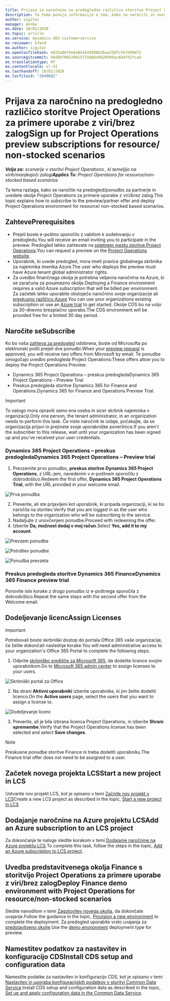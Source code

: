 ```yaml
---
title: Prijava za naročnino na predogledno različico storitve Project Operations za primere uporabe z viri/brez zalog
description: Ta tema ponuja informacije o tem, kako se naročiti in uvesti storitev Project Operations za primere uporabe z viri/brez zalog.
author: sigitac
manager: Annbe
ms.date: 10/01/2020
ms.topic: article
ms.service: dynamics-365-customerservice
ms.reviewer: kfend
ms.author: sigitac
ms.openlocfilehash: 4d35a8bf9e8a841b45808b26ae2587c5b7d99d72
ms.sourcegitcommit: b9d8bf00239815f31686e9b28998ac684fd2fca4
ms.translationtype: HT
ms.contentlocale: sl-SI
ms.lasthandoff: 10/02/2020
ms.locfileid: "3949082"
---
```

# <a name="sign-up-for-project-operations-preview-subscriptions-for-resource-non-stocked-scenarios"></a><span data-ttu-id="651c4-103">Prijava za naročnino na predogledno različico storitve Project Operations za primere uporabe z viri/brez zalog</span><span class="sxs-lookup"><span data-stu-id="651c4-103">Sign up for Project Operations preview subscriptions for resource/ non-stocked scenarios</span></span>

<span data-ttu-id="651c4-104">_**Velja za:** scenarije v storitvi Project Operations , ki temeljijo na virih/manjkajoči zalogi_</span><span class="sxs-lookup"><span data-stu-id="651c4-104">_**Applies To:** Project Operations for resource/non-stocked based scenarios_</span></span>

<span data-ttu-id="651c4-105">Ta tema razlaga, kako se naročite na predogled/ponudbo za partnerje in uvedete okolje Project Operations za primere uporabe z viri/brez zalog.</span><span class="sxs-lookup"><span data-stu-id="651c4-105">This topic explains how to subscribe to the preview/partner offer and deploy Project Operations environment for resource/ non-stocked based scenarios.</span></span>

## <a name="prerequisites"></a><span data-ttu-id="651c4-106">Zahteve</span><span class="sxs-lookup"><span data-stu-id="651c4-106">Prerequisites</span></span>

- <span data-ttu-id="651c4-107">Prejeli boste e-poštno sporočilo z vabilom k sodelovanju v predogledu.</span><span class="sxs-lookup"><span data-stu-id="651c4-107">You will receive an email inviting you to participate in the preview.</span></span> <span data-ttu-id="651c4-108">Predogled lahko zahtevate na [spletnem mestu storitve Project Operations](https://dynamics.microsoft.com/en-us/project-operations/overview/).</span><span class="sxs-lookup"><span data-stu-id="651c4-108">You can request a preview on the [Project Operations website](https://dynamics.microsoft.com/en-us/project-operations/overview/).</span></span>
- <span data-ttu-id="651c4-109">Uporabnik, ki uvede predogled, mora imeti pravice globalnega skrbnika za najemnika imenika Azure.</span><span class="sxs-lookup"><span data-stu-id="651c4-109">The user who deploys the preview must have Azure tenant global administrator rights.</span></span>
- <span data-ttu-id="651c4-110">Za uvedbo finančnega okolja je potrebna veljavna naročnina na Azure, ki se zaračuna za posamezno okolje.</span><span class="sxs-lookup"><span data-stu-id="651c4-110">Deploying a Finance environment requires a valid Azure subscription that will be billed per environment.</span></span> <span data-ttu-id="651c4-111">Za začetek lahko uporabite obstoječo naročnino svoje organizacije ali [preskusno različico Azure](https://azure.microsoft.com/en-us/free/).</span><span class="sxs-lookup"><span data-stu-id="651c4-111">You can use your organizations existing subscription or use an [Azure trial](https://azure.microsoft.com/en-us/free/) to get started.</span></span> <span data-ttu-id="651c4-112">Okolje CDS bo na voljo za 30-dnevno brezplačno uporabo.</span><span class="sxs-lookup"><span data-stu-id="651c4-112">The CDS environment will be provided free for a limited 30 day period.</span></span>

## <a name="subscribe"></a><span data-ttu-id="651c4-113">Naročite se</span><span class="sxs-lookup"><span data-stu-id="651c4-113">Subscribe</span></span>

<span data-ttu-id="651c4-114">Ko bo vaša [zahteva za predogled](https://forms.office.com/FormsPro/Pages/ResponsePage.aspx?id=v4j5cvGGr0GRqy180BHbR56j8lZs0FdAvwT75_WNFyxUMkRDV1NYQU5TNjE2VjhKOVBUNVg2R0s1NC4u) odobrena, boste od Microsofta po elektronski pošti prejeli dve ponudbi.</span><span class="sxs-lookup"><span data-stu-id="651c4-114">When your [preview request](https://forms.office.com/FormsPro/Pages/ResponsePage.aspx?id=v4j5cvGGr0GRqy180BHbR56j8lZs0FdAvwT75_WNFyxUMkRDV1NYQU5TNjE2VjhKOVBUNVg2R0s1NC4u) is approved, you will receive two offers from Microsoft by email.</span></span> <span data-ttu-id="651c4-115">Te ponudbe omogočajo uvedbo predogleda Project Operations:</span><span class="sxs-lookup"><span data-stu-id="651c4-115">These offers allow you to deploy the Project Operations Preview:</span></span>

- <span data-ttu-id="651c4-116">Dynamics 365 Project Operations – preskus predogleda</span><span class="sxs-lookup"><span data-stu-id="651c4-116">Dynamics 365 Project Operations – Preview Trial</span></span>
- <span data-ttu-id="651c4-117">Preskus predogleda storitve Dynamics 365 for Finance and Operations.</span><span class="sxs-lookup"><span data-stu-id="651c4-117">Dynamics 365 for Finance and Operations Preview Trial.</span></span>

> [!IMPORTANT]
> <span data-ttu-id="651c4-118">To nalogo mora opraviti samo ena oseba in sicer skrbnik najemnika v organizaciji.</span><span class="sxs-lookup"><span data-stu-id="651c4-118">Only one person, the tenant administrator, in an organization needs to perform this task.</span></span> <span data-ttu-id="651c4-119">Če niste naročnik te izdaje, počakajte, da se organizacija prijavi in prejmete svoje uporabniške poverilnice.</span><span class="sxs-lookup"><span data-stu-id="651c4-119">If you aren't the subscriber to this release, wait until your organization has been signed up and you've received your user credentials.</span></span>

### <a name="dynamics-365-project-operations--preview-trial"></a><span data-ttu-id="651c4-120">Dynamics 365 Project Operations – preskus predogleda</span><span class="sxs-lookup"><span data-stu-id="651c4-120">Dynamics 365 Project Operations – Preview trial</span></span>

1. <span data-ttu-id="651c4-121">Prevzemite prvo ponudbo, **preskus storitve Dynamics 365 Project Operations**, z URL-jem, navedenim v e-poštnem sporočilu z dobrodošlico.</span><span class="sxs-lookup"><span data-stu-id="651c4-121">Redeem the first offer, **Dynamics 365 Project Operations Trial**, with the URL provided in your welcome email.</span></span>

![Prva ponudba](./media/1FirstOffer.png)

2. <span data-ttu-id="651c4-123">Preverite, ali ste prijavljeni kot uporabnik, ki pripada organizaciji, ki se bo naročila na storitev.</span><span class="sxs-lookup"><span data-stu-id="651c4-123">Verify that you are logged in as the user who belongs to the organization who will be subscribing to the service.</span></span>
3. <span data-ttu-id="651c4-124">Nadaljujte z unovčenjem ponudbe.</span><span class="sxs-lookup"><span data-stu-id="651c4-124">Proceed with redeeming the offer.</span></span> 
4. <span data-ttu-id="651c4-125">Izberite **Da, možnost dodaj v moj račun**.</span><span class="sxs-lookup"><span data-stu-id="651c4-125">Select **Yes, add it to my account**.</span></span>

![Prevzem ponudbe](./media/2RedeemFirstOffer.png)

![Potrditev ponudbe](./media/3ConfirmFirstOffer.png)

![Ponudba prevzeta](./media/4OfferSuccessfulyRedeemed.png)

### <a name="dynamics-365-finance-preview-trial"></a><span data-ttu-id="651c4-129">Preskus predogleda storitve Dynamics 365 Finance</span><span class="sxs-lookup"><span data-stu-id="651c4-129">Dynamics 365 Finance preview trial</span></span>

<span data-ttu-id="651c4-130">Ponovite iste korake z drugo ponudbo iz e-poštnega sporočila z dobrodošlico.</span><span class="sxs-lookup"><span data-stu-id="651c4-130">Repeat the same steps with the second offer from the Welcome email.</span></span>

## <a name="assign-licenses"></a><span data-ttu-id="651c4-131">Dodeljevanje licenc</span><span class="sxs-lookup"><span data-stu-id="651c4-131">Assign Licenses</span></span>

> [!IMPORTANT]
> <span data-ttu-id="651c4-132">Potrebovali boste skrbniški dostop do portala Office 365 vaše organizacije, če želite dokončati naslednje korake.</span><span class="sxs-lookup"><span data-stu-id="651c4-132">You will need administrative access to your organization's Office 365 Portal to complete the following steps.</span></span>

1. <span data-ttu-id="651c4-133">Odprite [skrbniško središče za Microsoft 365](https://portal.office.com/), da dodelite licence svojim uporabnikom.</span><span class="sxs-lookup"><span data-stu-id="651c4-133">Go to [Microsoft 365 admin center](https://portal.office.com/) to assign licenses to your users.</span></span>

![Skrbniški portal za Office](./media/5OfficeAdminPortal.png)

2. <span data-ttu-id="651c4-135">Na strani **Aktivni uporabniki** izberite uporabnike, ki jim želite dodeliti licenco.</span><span class="sxs-lookup"><span data-stu-id="651c4-135">On the **Active users** page, select the users that you want to assign a license to.</span></span>

![Dodeljevanje licenc](./media/6AssignLicenses.png)

3. <span data-ttu-id="651c4-137">Preverite, ali je bila izbrana licenca Project Operations, in izberite **Shrani spremembe**.</span><span class="sxs-lookup"><span data-stu-id="651c4-137">Verify that the Project Operations license has been selected and select **Save changes**.</span></span> 

> [!NOTE]
> <span data-ttu-id="651c4-138">Preskusne ponudbe storitve Finance ni treba dodeliti uporabniku.</span><span class="sxs-lookup"><span data-stu-id="651c4-138">The Finance trial offer does not need to be assigned to a user.</span></span>

## <a name="start-a-new-project-in-lcs"></a><span data-ttu-id="651c4-139">Začetek novega projekta LCS</span><span class="sxs-lookup"><span data-stu-id="651c4-139">Start a new project in LCS</span></span>

<span data-ttu-id="651c4-140">Ustvarite nov projekt LCS, kot je opisano v temi [Začnite nov projekt v LCS](create-lcs-project.md)</span><span class="sxs-lookup"><span data-stu-id="651c4-140">Create a new LCS project as described in the topic, [Start a new project in LCS](create-lcs-project.md)</span></span>

## <a name="add-an-azure-subscription-to-an-lcs-project"></a><span data-ttu-id="651c4-141">Dodajanje naročnine na Azure projektu LCS</span><span class="sxs-lookup"><span data-stu-id="651c4-141">Add an Azure subscription to an LCS project</span></span>

<span data-ttu-id="651c4-142">Za dokončanje te naloge sledite korakom v temi [Dodajanje naročnine na Azure projektu LCS](resource-add-azure-subscription-lcs-project.md).</span><span class="sxs-lookup"><span data-stu-id="651c4-142">To complete this task, follow the steps in the topic, [Add an Azure subscription to LCS project](resource-add-azure-subscription-lcs-project.md).</span></span>

## <a name="deploy-finance-demo-environment-with-project-operations-for-resourcenon-stocked-scenarios"></a><span data-ttu-id="651c4-143">Uvedba predstavitvenega okolja Finance s storitvijo Project Operations za primere uporabe z viri/brez zalog</span><span class="sxs-lookup"><span data-stu-id="651c4-143">Deploy Finance demo environment with Project Operations for resource/non-stocked scenarios</span></span>

<span data-ttu-id="651c4-144">Sledite navodilom v temi [Zagotovitev novega okolja](resource-provision-new-environment.md), da dokončate uvajanje.</span><span class="sxs-lookup"><span data-stu-id="651c4-144">Follow the guidance in the topic, [Provision a new environment](resource-provision-new-environment.md) to complete the deployment.</span></span> <span data-ttu-id="651c4-145">Za predogled uporabite vrsto uvajanja za [predstavitveno okolje](https://docs.microsoft.com/dynamics365/fin-ops-core/dev-itpro/deployment/deploy-demo-environment).</span><span class="sxs-lookup"><span data-stu-id="651c4-145">Use the [demo environment](https://docs.microsoft.com/dynamics365/fin-ops-core/dev-itpro/deployment/deploy-demo-environment) deployment type for preview.</span></span>

## <a name="install-cds-setup-and-configuration-data"></a><span data-ttu-id="651c4-146">Namestitev podatkov za nastavitev in konfiguracijo CDS</span><span class="sxs-lookup"><span data-stu-id="651c4-146">Install CDS setup and configuration data</span></span>

<span data-ttu-id="651c4-147">Namestite podatke za nastavitev in konfiguracijo CDS, kot je opisano v temi [Nastavitev in uporaba konfiguracijskih podatkov v storitvi Common Data Service](resource-apply-pro-setup-config-data.md).</span><span class="sxs-lookup"><span data-stu-id="651c4-147">Install CDS setup and configuration data as described in the topic, [Set up and apply configuration data in the Common Data Service](resource-apply-pro-setup-config-data.md).</span></span>

